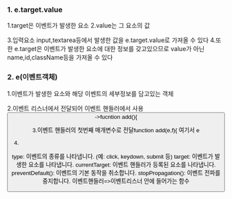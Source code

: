 ### 1. e.target.value
1.target은 이벤트가 발생한 요소
2.value는 그 요소의 값

3.입력요소 input,textarea등에서 발생한 값을 e.target.value로 가져올 수 있다
4.또한 e.target은 이벤트가 발생한 요소에 대한 정보를 갖고있으므로 value가 아닌 name,id,className등을 가져올 수 있다

### 2. e(이벤트객체)

1.이벤트가 발생한 요소와 해당 이벤트의 세부정보를 담고있는 객체

2.이벤트 리스너에서 전달되어 이벤트 핸들러에서 사용 <button onClick={add}/>->fucntion add(){

3.이벤트 핸들러의 첫번째 매개변수로 전달function add(e,f){ 여기서 e

4.
type: 이벤트의 종류를 나타냅니다. (예: click, keydown, submit 등)
target: 이벤트가 발생한 요소를 나타냅니다.
currentTarget: 이벤트 핸들러가 등록된 요소를 나타냅니다.
preventDefault(): 이벤트의 기본 동작을 취소합니다.
stopPropagation(): 이벤트 전파를 중지합니다.
이벤트핸들러=>이벤트리스너 안에 들어가는 함수

